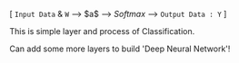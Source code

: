 [ `Input Data` & `W` --> \$a$ --> $Softmax$ --> `Output Data : Y` ]

This is simple layer and process of Classification.

Can add some more layers to build 'Deep Neural Network'!
